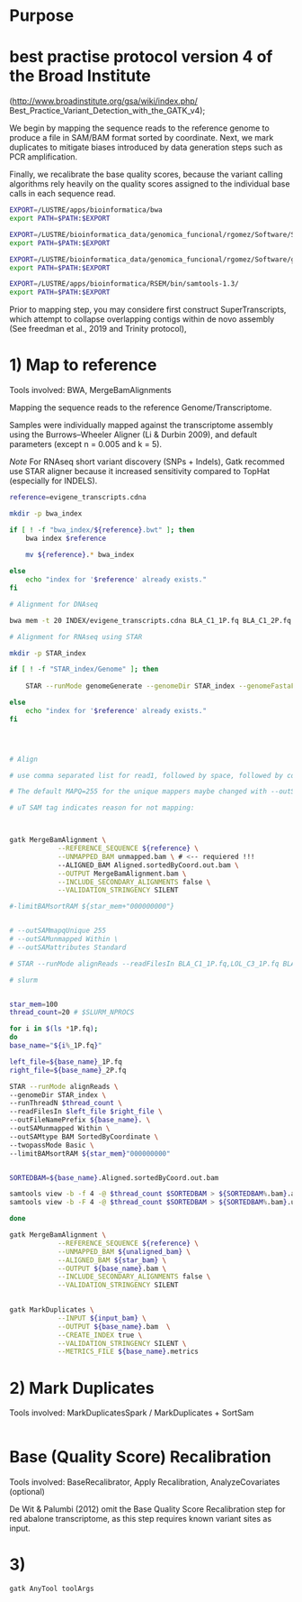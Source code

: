 #
# Purpose


# best practise protocol version 4 of the Broad Institute 
(http://www.broadinstitute.org/gsa/wiki/index.php/ Best_Practice_Variant_Detection_with_the_GATK_v4);

We begin by mapping the sequence reads to the reference genome to produce a file in SAM/BAM format sorted by coordinate. Next, we mark duplicates to mitigate biases introduced by data generation steps such as PCR amplification.

Finally, we recalibrate the base quality scores, because the variant calling algorithms rely heavily on the quality scores assigned to the individual base calls in each sequence read.


```BASH
EXPORT=/LUSTRE/apps/bioinformatica/bwa
export PATH=$PATH:$EXPORT

EXPORT=/LUSTRE/bioinformatica_data/genomica_funcional/rgomez/Software/STAR-2.7.11b/bin/Linux_x86_64_static/
export PATH=$PATH:$EXPORT

EXPORT=/LUSTRE/bioinformatica_data/genomica_funcional/rgomez/Software/gatk-4.6.0.0
export PATH=$PATH:$EXPORT

EXPORT=/LUSTRE/apps/bioinformatica/RSEM/bin/samtools-1.3/
export PATH=$PATH:$EXPORT

```

Prior to mapping step, you may considere first construct SuperTranscripts, which attempt to collapse overlapping contigs within de novo assembly (See freedman et al., 2019 and Trinity protocol), 

# 1) Map to reference
Tools involved: BWA, MergeBamAlignments

Mapping the sequence reads to the reference Genome/Transcriptome.

Samples were individually mapped against the transcriptome assembly using the Burrows–Wheeler Aligner (Li & Durbin 2009), and default parameters (except n = 0.005 and k = 5).

*Note*
For RNAseq short variant discovery (SNPs + Indels), Gatk recommed use STAR aligner because it increased sensitivity compared to TopHat (especially for INDELS).

```BASH
reference=evigene_transcripts.cdna

mkdir -p bwa_index

if [ ! -f "bwa_index/${reference}.bwt" ]; then
    bwa index $reference
    
    mv ${reference}.* bwa_index

else
    echo "index for '$reference' already exists."
fi

# Alignment for DNAseq

bwa mem -t 20 INDEX/evigene_transcripts.cdna BLA_C1_1P.fq BLA_C1_2P.fq

# Alignment for RNAseq using STAR

mkdir -p STAR_index

if [ ! -f "STAR_index/Genome" ]; then
    
    STAR --runMode genomeGenerate --genomeDir STAR_index --genomeFastaFiles $reference --limitGenomeGenerateRAM 45284502453 --runThreadN 20 --genomeSAindexNbases 12

else
    echo "index for '$reference' already exists."
fi




# Align

# use comma separated list for read1, followed by space, followed by comma separaeted list for read2, e.g.: s1read1.fq,s2read1.fq s1read2.fq,s2read2.fq

# The default MAPQ=255 for the unique mappers maybe changed with --outSAMmapqUnique parameter (integer 0 to 255) to ensure compatibility with downstream tools such as GATK.

# uT SAM tag indicates reason for not mapping:



gatk MergeBamAlignment \
            --REFERENCE_SEQUENCE ${reference} \
            --UNMAPPED_BAM unmapped.bam \ # <-- requiered !!!
            --ALIGNED_BAM Aligned.sortedByCoord.out.bam \
            --OUTPUT MergeBamAlignment.bam \
            --INCLUDE_SECONDARY_ALIGNMENTS false \
            --VALIDATION_STRINGENCY SILENT

#-limitBAMsortRAM ${star_mem+"000000000"}


# --outSAMmapqUnique 255
# --outSAMunmapped Within \
# --outSAMattributes Standard 

# STAR --runMode alignReads --readFilesIn BLA_C1_1P.fq,LOL_C3_1P.fq BLA_C1_2P.fq,LOL_C3_2P.fq

# slurm


star_mem=100
thread_count=20 # $SLURM_NPROCS

for i in $(ls *1P.fq);
do
base_name="${i%_1P.fq}"

left_file=${base_name}_1P.fq
right_file=${base_name}_2P.fq

STAR --runMode alignReads \
--genomeDir STAR_index \
--runThreadN $thread_count \
--readFilesIn $left_file $right_file \
--outFileNamePrefix ${base_name}. \
--outSAMunmapped Within \
--outSAMtype BAM SortedByCoordinate \
--twopassMode Basic \
--limitBAMsortRAM ${star_mem}"000000000"


SORTEDBAM=${base_name}.Aligned.sortedByCoord.out.bam

samtools view -b -f 4 -@ $thread_count $SORTEDBAM > ${SORTEDBAM%.bam}.al.bam
samtools view -b -F 4 -@ $thread_count $SORTEDBAM > ${SORTEDBAM%.bam}.uT.bam

done

gatk MergeBamAlignment \
            --REFERENCE_SEQUENCE ${reference} \
            --UNMAPPED_BAM ${unaligned_bam} \
            --ALIGNED_BAM ${star_bam} \
            --OUTPUT ${base_name}.bam \
            --INCLUDE_SECONDARY_ALIGNMENTS false \
            --VALIDATION_STRINGENCY SILENT
 

gatk MarkDuplicates \
 	        --INPUT ${input_bam} \
 	        --OUTPUT ${base_name}.bam  \
 	        --CREATE_INDEX true \
 	        --VALIDATION_STRINGENCY SILENT \
 	        --METRICS_FILE ${base_name}.metrics
```
# 2) Mark Duplicates
Tools involved: MarkDuplicatesSpark / MarkDuplicates + SortSam
```BASH

```

# Base (Quality Score) Recalibration
Tools involved: BaseRecalibrator, Apply Recalibration, AnalyzeCovariates (optional)

De Wit & Palumbi (2012) omit the Base Quality Score Recalibration step for red abalone transcriptome, as this step requires known variant sites as input. 


# 3)
```BASH
gatk AnyTool toolArgs
```